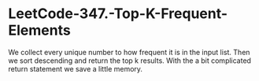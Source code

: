 # LeetCode-347.-Top-K-Frequent-Elements

We collect every unique number to how frequent it is in the input list.
Then we sort descending and return the top k results.
With the a bit complicated return statement we save a little memory.